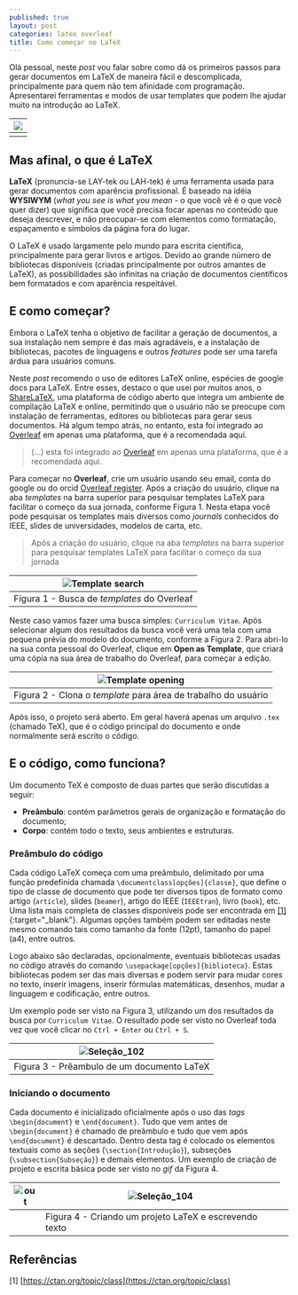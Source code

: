 ```yaml
---
published: true
layout: post
categories: latex overleaf
title: Como começar no LaTeX
---
```

Olá pessoal, neste _post_ vou falar sobre como dá os primeiros passos para gerar documentos em LaTeX de maneira fácil e descomplicada, principalmente para quem não tem afinidade com programação. Apresentarei ferramentas e modos de usar templates que podem lhe ajudar muito na introdução ao LaTeX.

| ![](https://miro.medium.com/max/1280/1*jZ6-zthg418clkertSnk8w.png) | 
|:------------:| 
| |

## Mas afinal, o que é LaTeX

**LaTeX** (pronuncia-se LAY-tek ou LAH-tek) é uma ferramenta usada para gerar documentos com aparência profissional. É baseado na idéia **WYSIWYM** (_what you see is what you mean_ - o que você vê é o que você quer dizer) que significa que você precisa focar apenas no conteúdo que deseja descrever, e não preocupar-se com elementos como formatação, espaçamento e símbolos da página fora do lugar.

O LaTeX é usado largamente pelo mundo para escrita científica, principalmente para gerar livros e artigos. Devido ao grande número de bibliotecas disponíveis (criadas principalmente por outros amantes de LaTeX), as possibilidades são infinitas na criação de documentos científicos bem formatados e com aparência respeitável.

## E como começar?

Embora o LaTeX tenha o objetivo de facilitar a geração de documentos, a sua instalação nem sempre é das mais agradáveis, e a instalação de bibliotecas, pacotes de linguagens e outros _features_ pode ser uma tarefa árdua para usuários comuns.

Neste _post_ recomendo o uso de editores LaTeX online, espécies de google docs para LaTeX. Entre esses, destaco o que usei por muitos anos, o [ShareLaTeX](http://sharelatex.com/), uma plataforma de código aberto que integra um ambiente de compilação LaTeX e online, permitindo que o usuário não se preocupe com instalação de ferramentas, editores ou bibliotecas para gerar seus documentos. Há algum tempo atrás, no entanto, esta foi integrado ao [Overleaf](http://overleaf.com/) em apenas uma plataforma, que é a recomendada aqui.

> (...) esta foi integrado ao [Overleaf](http://overleaf.com/) em apenas uma plataforma, que é a recomendada aqui.

Para começar no **Overleaf**, crie um usuário usando seu email, conta do google ou do orcid [Overleaf register](https://www.overleaf.com/register). Após a criação do usuário, clique na aba _templates_ na barra superior para pesquisar templates LaTeX para facilitar o começo da sua jornada, conforme Figura 1. Nesta etapa você pode pesquisar os templates mais diversos como _journals_ conhecidos do IEEE, slides de universidades, modelos de carta, etc.

> Após a criação do usuário, clique na aba _templates_ na barra superior para pesquisar templates LaTeX para facilitar o começo da sua jornada

| ![Template search](https://user-images.githubusercontent.com/1641686/71539654-e8805d00-2915-11ea-9dc0-96a404b176e5.png) | 
|:------------:| 
| Figura 1 - Busca de _templates_ do Overleaf |

Neste caso vamos fazer uma busca simples: `Curriculum Vitae`. Após selecionar algum dos resultados da busca você verá uma tela com uma pequena prévia do modelo do documento, conforme a Figura 2. Para abri-lo na sua conta pessoal do Overleaf, clique em **Open as Template**, que criará uma cópia na sua área de trabalho do Overleaf, para começar a edição.

| ![Template opening](https://user-images.githubusercontent.com/1641686/71539691-7ceabf80-2916-11ea-9471-7619ed5e1488.png) | 
|:------------:| 
| Figura 2 - Clona o _template_ para área de trabalho do usuário |

Após isso, o projeto será aberto. Em geral haverá apenas um arquivo `.tex` (chamado TeX), que é o código principal do documento e onde normalmente será escrito o código.

## E o código, como funciona?

Um documento TeX é composto de duas partes que serão discutidas a seguir:

* **Preâmbulo**: contém parâmetros gerais de organização e formatação do documento;
* **Corpo**: contém todo o texto, seus ambientes e estruturas.

### Preâmbulo do código

Cada código LaTeX começa com uma preâmbulo, delimitado por uma função predefinida chamada `\documentclass[opções]{classe}`, que define o tipo de classe de documento que pode ter diversos tipos de formato como artigo (`article`), slides (`beamer`), artigo do IEEE (`IEEEtran`), livro (`book`), etc. Uma lista mais completa de classes disponíveis pode ser encontrada em [[1]](https://ctan.org/topic/class){:target="_blank"}. Algumas opções também podem ser editadas neste mesmo comando tais como tamanho da fonte (12pt), tamanho do papel (a4), entre outros.

Logo abaixo são declaradas, opcionalmente, eventuais bibliotecas usadas no código através do comando `\usepackage[opções]{biblioteca}`. Estas bibliotecas podem ser das mais diversas e podem servir para mudar cores no texto, inserir imagens, inserir fórmulas matemáticas, desenhos, mudar a linguagem e codificação, entre outros.

Um exemplo pode ser visto na Figura 3, utilizando um dos resultados da busca por `Curriculum Vitae`. O resultado pode ser visto no Overleaf toda vez que você clicar no `Ctrl + Enter` ou `Ctrl + S`.

| ![Seleção_102](https://user-images.githubusercontent.com/1641686/71540449-49616280-2921-11ea-9c64-26c433c26948.png) | 
|:------------:| 
| Figura 3 - Prêambulo de um documento LaTeX |

### Iniciando o documento

Cada documento é inicializado oficialmente após o uso das _tags_ `\begin{document}` e `\end{document}`. Tudo que vem antes de `\begin{document}` é chamado de preâmbulo e tudo que vem após `\end{document}` é descartado. Dentro desta tag é colocado os elementos textuais como as seções (`\section{Introdução}`), subseções (`\subsection{Subseção}`) e demais elementos. Um exemplo de criação de projeto e escrita básica pode ser visto no _gif_ da Figura 4.

| ![out](https://user-images.githubusercontent.com/1641686/71540738-fee1e500-2924-11ea-801a-68769a541287.gif) | ![Seleção_104](https://user-images.githubusercontent.com/1641686/71540877-b297a480-2926-11ea-9ae5-0b962bfb0146.png) |
|:----------------------------:|:----------------------------:|
|	<td colspan=2>Figura 4 - Criando um projeto LaTeX e escrevendo texto	 ||


## Referências

[1] [https://ctan.org/topic/class](https://ctan.org/topic/class)